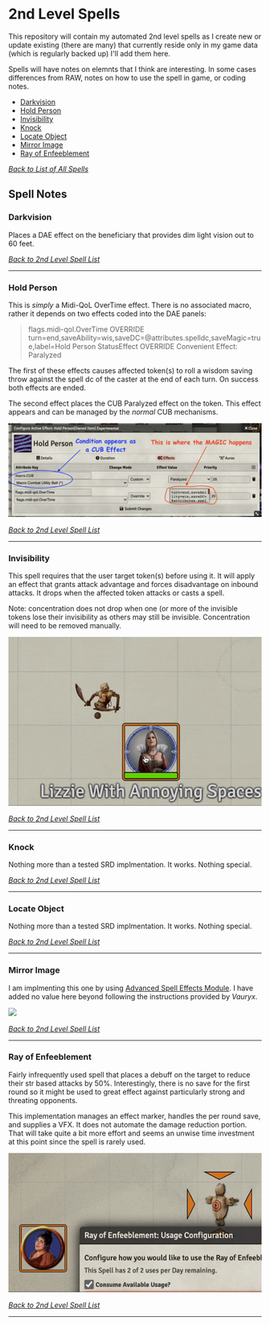 # 2nd Level Spells
This repository will contain my automated 2nd level spells as I create new or update existing (there are many) that currently reside only in my game data (which is regularly backed up) I'll add them here.

Spells will have notes on elemnts that I think are interesting.  In some cases differences from RAW, notes on how to use the spell in game, or coding notes.

* [Darkvision](#darkvision)
* [Hold Person](#hold-person)
* [Invisibility](#invisibility)
* [Knock](#knock)
* [Locate Object](#locate-object)
* [Mirror Image](#mirror-image)
* [Ray of Enfeeblement](#ray-of-enfeeblement)

[*Back to List of All Spells*](../README.md)

## Spell Notes

### Darkvision

Places a DAE effect on the beneficiary that provides dim light vision out to 60 feet.

[*Back to 2nd Level Spell List*](#2nd-level-spells)

---

### Hold Person

This is *simply* a Midi-QoL OverTime effect.  There is no associated macro, rather it depends on two effects coded into the DAE panels:

> flags.midi-qol.OverTime OVERRIDE turn=end,saveAbility=wis,saveDC=@attributes.spelldc,saveMagic=true,label=Hold Person
> StatusEffect OVERRIDE Convenient Effect: Paralyzed

The first of these effects causes affected token(s) to roll a wisdom saving throw against the spell dc of the caster at the end of each turn.  On success both effects are ended.

The second effect places the CUB Paralyzed effect on the token.  This effect appears and can be managed by the *normal* CUB mechanisms.

![Hold_Person/Hold_Person_DAE_Effects.png](Hold_Person/Hold_Person_DAE_Effects.png)

[*Back to 2nd Level Spell List*](#2nd-level-spells)

---

### Invisibility

This spell requires that the user target token(s) before using it.  It will apply an effect that grants attack advantage and forces disadvantage on inbound attacks.  It drops when the affected token attacks or casts a spell.

Note: concentration does not drop when one (or more of the invisible tokens lose their invisibility as others may still be invisible.  Concentration will need to be removed manually.

![Invisibility.gif](Invisibility/Invisibility.gif)

[*Back to 2nd Level Spell List*](#2nd-level-spells)

---

### Knock

Nothing more than a tested SRD implmentation. It works.  Nothing special.

[*Back to 2nd Level Spell List*](#2nd-level-spells)

---

### Locate Object

Nothing more than a tested SRD implmentation. It works.  Nothing special.

[*Back to 2nd Level Spell List*](#2nd-level-spells)

---

### Mirror Image

I am implmenting this one by using [Advanced Spell Effects Module](https://github.com/Vauryx/AdvancedSpellEffects/wiki). I have added no value here beyond following the instructions provided by *Vauryx*.

![](https://user-images.githubusercontent.com/32877348/142118145-9c3edf81-fa9d-4d42-b5e1-cf54f73d486d.gif)

[*Back to 2nd Level Spell List*](#2nd-level-spells)

---

### Ray of Enfeeblement

Fairly infrequently used spell that places a debuff on the target to reduce their str based attacks by 50%.  Interestingly, there is no save for the first round so it might be used to 
great effect against particularly strong and threating opponents.

This implementation manages an effect marker, handles the per round save, and supplies a VFX.  It does not automate the damage reduction portion.  That will take quite a bit more effort and seems an unwise time investment at this point since the spell is rarely used.

![Ray_of_Enfeeblement/Ray_of_Enfeeblement.gif](Ray_of_Enfeeblement/Ray_of_Enfeeblement.gif)

[*Back to 2nd Level Spell List*](#2nd-level-spells)

---
